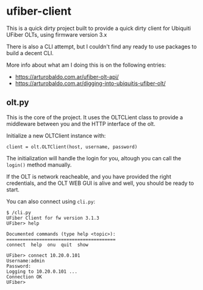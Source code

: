 # ufiber-client
This is a quick dirty project built to provide a quick dirty client for Ubiquiti UFiber OLTs, using firmware version 3.x

There is also a CLI attempt, but I couldn't find any ready to use packages to build a decent CLI.

More info about what am I doing this is on the following entries:

- https://arturobaldo.com.ar/ufiber-olt-api/
- https://arturobaldo.com.ar/digging-into-ubiquitis-ufiber-olt/

## olt.py
This is the core of the project. It uses the OLTCLient class to provide a middleware between you and the HTTP interface of the olt.

Initialize a new OLTClient instance with:

`client = olt.OLTClient(host, username, password)`

The initialization will handle the login for you, altough you can call the `login()` method manually.

If the OLT is network reacheable, and you have provided the right credentials, and the OLT WEB GUI is alive and well, you should be ready to start.

You can also connect using `cli.py`:
```
$ /cli.py
UFiber Client for fw version 3.1.3
UFiber> help

Documented commands (type help <topic>):
========================================
connect  help  onu  quit  show

UFiber> connect 10.20.0.101
Username:admin
Password:
Logging to 10.20.0.101 ...
Connection OK
UFiber>
```
### 